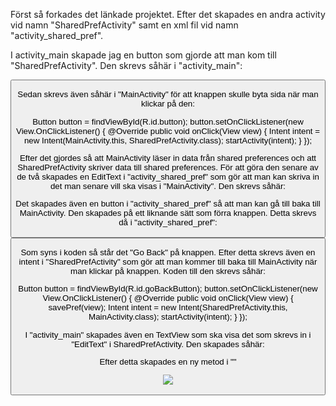 Först så forkades det länkade projektet. Efter det skapades en andra activity vid namn
"SharedPrefActivity" samt en xml fil vid namn "activity_shared_pref".

I activity_main skapade jag en button som gjorde att man kom till "SharedPrefActivity". Den
skrevs såhär i "activity_main":

<Button
android:text="@string/save"
android:layout_below="@+id/prefText"
android:layout_width="wrap_content"
android:layout_height="wrap_content"
android:id="@+id/button"
android:onClick="savePref"/>

Sedan skrevs även såhär i "MainActivity" för att knappen skulle byta sida när man klickar på
den:

Button button = findViewById(R.id.button);
button.setOnClickListener(new View.OnClickListener() {
    @Override
    public void onClick(View view) {
        Intent intent = new Intent(MainActivity.this, SharedPrefActivity.class);
        startActivity(intent);
    }
});

Efter det gjordes så att MainActivity läser in data från shared preferences och att SharedPrefActivity
skriver data till shared preferences. För att göra den senare av de två skapades en EditText i
"activity_shared_pref" som gör att man kan skriva in det man senare vill ska visas i
"MainActivity". Den skrevs såhär:

<EditText
android:id="@+id/editText"
android:layout_width="match_parent"
android:layout_height="wrap_content" />

Det skapades även en button i "activity_shared_pref" så att man kan gå till baka till
MainActivity. Den skapades på ett liknande sätt som förra knappen. Detta skrevs då i
"activity_shared_pref":

<Button
android:id="@+id/goBackButton"
android:layout_width="wrap_content"
android:layout_height="wrap_content"
android:text="Go Back"
app:layout_constraintBottom_toBottomOf="parent"
app:layout_constraintTop_toTopOf="parent"
app:layout_constraintStart_toStartOf="parent"
app:layout_constraintEnd_toEndOf="parent" />

Som syns i koden så står det "Go Back" på knappen. Efter detta skrevs även en intent i
"SharedPrefActivity" som gör att man kommer till baka till MainActivity när man klickar på
knappen. Koden till den skrevs såhär:

Button button = findViewById(R.id.goBackButton);
button.setOnClickListener(new View.OnClickListener() {
    @Override
    public void onClick(View view) {
        savePref(view);
        Intent intent = new Intent(SharedPrefActivity.this, MainActivity.class);
        startActivity(intent);
    }
});

I "activity_main" skapades även en TextView som ska visa det som skrevs in i "EditText" i 
SharedPrefActivity. Den skapades såhär:

<TextView
android:layout_below="@+id/button"
android:layout_width="match_parent"
android:layout_height="match_parent"
android:id="@+id/prefText"
android:layout_marginTop="50dp"
android:layout_marginBottom="50dp"
tools:ignore="MissingConstraints" />

Efter detta skapades en ny metod i ""



![](android.png)
